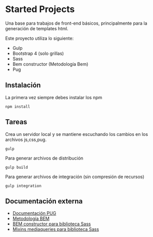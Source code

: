 # Started Projects

Una base para trabajos de front-end básicos, principalmente para la generación de templates html.

Este proyecto utiliza lo siguiente:

- Gulp
- Bootstrap 4 (solo grillas)
- Sass
- Bem constructor (Metodología Bem)
- Pug

## Instalación
La primera vez siempre debes instalar los npm

```
npm install
```

## Tareas
Crea un servidor local y se mantiene escuchando los cambios en los archivos js,css,pug.

```
gulp
```

Para generar archivos de distribución

```
gulp build
```

Para generar archivos de integración (sin compresión de recursos)

```
gulp integration
```


## Documentación externa
* [Documentación PUG](https://pugjs.org/api/getting-started.html) 
* [Metodología BEM](http://creativity.babel.es/creativity/bemit-agregando-funcionalidad-a-bem/) 
* [BEM constructor para biblioteca Sass](https://github.com/danielguillan/bem-constructor)  
* [Mixins mediaqueries para biblioteca Sass](https://paranoida.github.io/sass-mediaqueries/)
